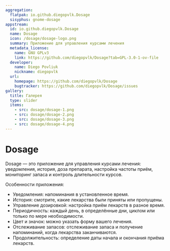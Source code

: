 ```yaml
---
aggregation:
  flatpak: io.github.diegopvlk.Dosage
  sisyphus: gnome-dosage
appstream:
  id: io.github.diegopvlk.Dosage
  name: Dosage
  icon: /dosage/dosage-logo.png
  summary: Приложение для управления курсами лечения
  metadata_license:
    name: GNU GPLv3
    link: https://github.com/diegopvlk/Dosage?tab=GPL-3.0-1-ov-file
  developer:
    name: Diego Povliuk
    nickname: diegopvlk
  url:
    homepage: https://github.com/diegopvlk/Dosage
    bugtracker: https://github.com/diegopvlk/Dosage/issues
gallery:
  title: Галерея
  type: slider
  items:
    - src: dosage/dosage-1.png
    - src: dosage/dosage-2.png
    - src: dosage/dosage-3.png
    - src: dosage/dosage-4.png
---
```


# Dosage

Dosage — это приложение для управления курсами лечения: уведомления, история, доза препарата, настройка частоты приём, мониторинг запаса и контроль длительности курсов.

Особенности приложения:

- Уведомления: напоминания в установленное время.
- История: смотрите, какие лекарства были приняты или пропущены.
- Управление дозировкой: настройка приём лекарств в разное время.
- Периодичность: каждый день, в определённые дни, циклом или только по мере необходимости.
- Цвет и значок: можно указать форму вашего лечения.
- Отслеживание запасов: отслеживание запаса и получение напоминаний, когда лекарства заканчиваются.
- Продолжительность: определение даты начала и окончания приёма лекарств.

<AGWGallery />

<!--@include: @ru/apps/.parts/install/content-repo.md-->
<!--@include: @ru/apps/.parts/install/content-flatpak.md-->
